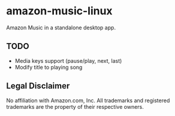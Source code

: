 # amazon-music-linux
Amazon Music in a standalone desktop app.

## TODO
- Media keys support (pause/play, next, last)
- Modify title to playing song

## Legal Disclaimer
No affiliation with Amazon.com, Inc. All trademarks and registered trademarks are the property of their respective owners.
